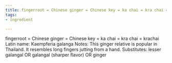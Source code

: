 ```yaml
---
title: fingerroot = Chinese ginger = Chinese key = ka chai = kra chai = krachai
tags:
- ingredient

---
```

fingerroot = Chinese ginger = Chinese key = ka chai = kra chai = krachai Latin name: Kaempferia galanga Notes: This ginger relative is popular in Thailand. It resembles long fingers jutting from a hand. Substitutes: lesser galangal OR galangal (sharper flavor) OR ginger
